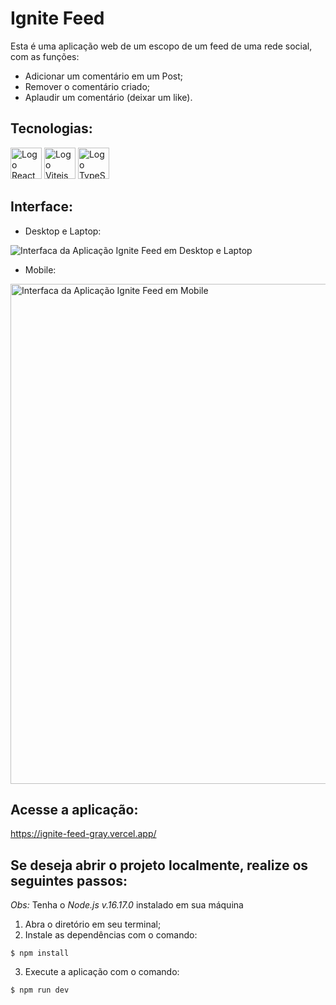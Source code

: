 # Ignite Feed

Esta é uma aplicação web de um escopo de um feed de uma rede social, com as funções:
  * Adicionar um comentário em um Post;
  * Remover o comentário criado;
  * Aplaudir um comentário (deixar um like).

## Tecnologias:

<div style=display: inline-block>
  <img 
    height="50px"
    src="https://cdn.jsdelivr.net/gh/devicons/devicon/icons/react/react-original.svg"
    alt="Logo React"
  />
  <img
      height="50px"
      src="https://vitejs.dev/logo-with-shadow.png"
      alt="Logo Vitejs"
  />
  <img 
    height="50px"
    src="https://cdn.jsdelivr.net/gh/devicons/devicon/icons/typescript/typescript-original.svg"
    alt="Logo TypeScript"
  />
</div>

## Interface:

* Desktop e Laptop:

<img
  src="https://user-images.githubusercontent.com/97968740/185650643-1f7ed693-68a6-44d8-8b4d-ab8ea88f2292.png"
  alt="Interfaca da Aplicação Ignite Feed em Desktop e Laptop"
/>

* Mobile:

<img
  height="800px"
  src="https://user-images.githubusercontent.com/97968740/185651198-2c773b8e-6e8c-4a72-b728-7efa13ecedb1.png"
  alt="Interfaca da Aplicação Ignite Feed em Mobile"
/>

## Acesse a aplicação:

<https://ignite-feed-gray.vercel.app/>

## Se deseja abrir o projeto localmente, realize os seguintes passos:

*Obs:* Tenha o *Node.js v.16.17.0* instalado em sua máquina

1. Abra o diretório em seu terminal;
2. Instale as dependências com o comando:
  ~~~terminal
  $ npm install
  ~~~
3. Execute a aplicação com o comando:
  ~~~terminal
  $ npm run dev
  ~~~
